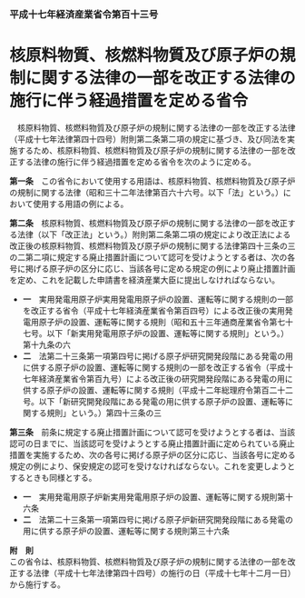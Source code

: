 ### 平成十七年経済産業省令第百十三号  
# 核原料物質、核燃料物質及び原子炉の規制に関する法律の一部を改正する法律の施行に伴う経過措置を定める省令  
　核原料物質、核燃料物質及び原子炉の規制に関する法律の一部を改正する法律（平成十七年法律第四十四号）附則第二条第二項の規定に基づき、及び同法を実施するため、核原料物質、核燃料物質及び原子炉の規制に関する法律の一部を改正する法律の施行に伴う経過措置を定める省令を次のように定める。  
  
**第一条**　この省令において使用する用語は、核原料物質、核燃料物質及び原子炉の規制に関する法律（昭和三十二年法律第百六十六号。以下「法」という。）において使用する用語の例による。  
  
**第二条**　核原料物質、核燃料物質及び原子炉の規制に関する法律の一部を改正する法律（以下「改正法」という。）附則第二条第二項の規定により改正法による改正後の核原料物質、核燃料物質及び原子炉の規制に関する法律第四十三条の三の二第二項に規定する廃止措置計画について認可を受けようとする者は、次の各号に掲げる原子炉の区分に応じ、当該各号に定める規定の例により廃止措置計画を定め、これを記載した申請書を経済産業大臣に提出しなければならない。  
* **一**　実用発電用原子炉実用発電用原子炉の設置、運転等に関する規則の一部を改正する省令（平成十七年経済産業省令第百四号）による改正後の実用発電用原子炉の設置、運転等に関する規則（昭和五十三年通商産業省令第七十七号。以下「新実用発電用原子炉の設置、運転等に関する規則」という。）第十九条の六  
* **二**　法第二十三条第一項第四号に掲げる原子炉研究開発段階にある発電の用に供する原子炉の設置、運転等に関する規則の一部を改正する省令（平成十七年経済産業省令第百九号）による改正後の研究開発段階にある発電の用に供する原子炉の設置、運転等に関する規則（平成十二年総理府令第百二十二号。以下「新研究開発段階にある発電の用に供する原子炉の設置、運転等に関する規則」という。）第四十三条の三  
  
**第三条**　前条に規定する廃止措置計画について認可を受けようとする者は、当該認可の日までに、当該認可を受けようとする廃止措置計画に定められている廃止措置を実施するため、次の各号に掲げる原子炉の区分に応じ、当該各号に定める規定の例により、保安規定の認可を受けなければならない。これを変更しようとするときも同様とする。  
* **一**　実用発電用原子炉新実用発電用原子炉の設置、運転等に関する規則第十六条  
* **二**　法第二十三条第一項第四号に掲げる原子炉新研究開発段階にある発電の用に供する原子炉の設置、運転等に関する規則第三十六条  
  
**附　則**  
この省令は、核原料物質、核燃料物質及び原子炉の規制に関する法律の一部を改正する法律（平成十七年法律第四十四号）の施行の日（平成十七年十二月一日）から施行する。  
  
